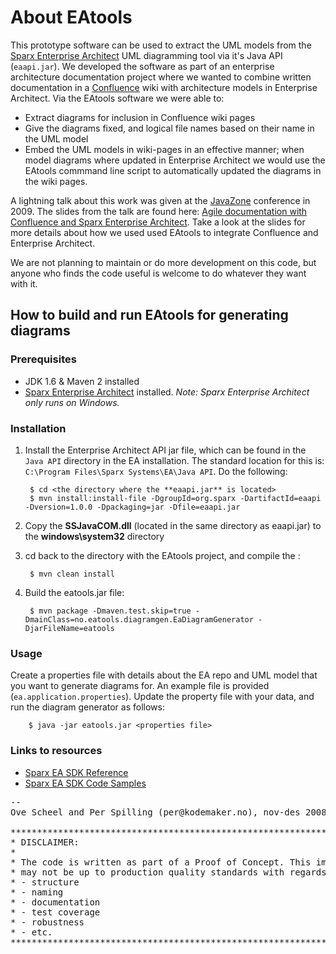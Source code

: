 About EAtools
=============

This prototype software can be used to extract the UML models from the
[Sparx Enterprise Architect](http://www.sparxsystems.com/products/ea/index.html) UML diagramming tool via it's Java
API (`eaapi.jar`). We developed the software as part of an enterprise architecture documentation project where we 
wanted to combine written documentation in a [Confluence](http://www.atlassian.com/software/confluence) wiki with architecture
models in Enterprise Architect. Via the EAtools software we were able to:

- Extract diagrams for inclusion in Confluence wiki pages
- Give the diagrams fixed, and logical file names based on their name in the UML model
- Embed the UML models in wiki-pages in an effective manner; when model diagrams where updated in
 Enterprise Architect we would use the EAtools commmand line script to automatically updated the diagrams in the wiki pages.

A lightning talk about this work was given at the [JavaZone](www.javazone.no) conference in 2009. The slides from the
talk are found here: [Agile documentation with Confluence and Sparx Enterprise Architect](http://www.slideshare.net/pspilling/agile-documentation-with-confluence-and-ea).
Take a look at the slides for more details about how we used used EAtools to integrate Confluence and Enterprise
Architect.

We are not planning to maintain or do more development on this code, but anyone who finds the code useful is welcome to
do whatever they want with it. 

How to build and run EAtools for generating diagrams
----------------------------------------------------

### Prerequisites

* JDK 1.6 & Maven 2 installed
* [Sparx Enterprise Architect](http://www.sparxsystems.com/products/ea/index.html) installed. *Note: Sparx Enterprise
Architect only runs on Windows.*

### Installation

1. Install the Enterprise Architect API jar file, which can be found in the `Java API` directory in the EA
installation. The standard location for this is: `C:\Program Files\Sparx Systems\EA\Java API`. Do the following:

        $ cd <the directory where the **eaapi.jar** is located>
        $ mvn install:install-file -DgroupId=org.sparx -DartifactId=eaapi -Dversion=1.0.0 -Dpackaging=jar -Dfile=eaapi.jar

2. Copy the **SSJavaCOM.dll** (located in the same directory as eaapi.jar) to the **windows\system32** directory

3. cd back to the directory with the EAtools project, and compile the :

        $ mvn clean install

4. Build the eatools.jar file:

        $ mvn package -Dmaven.test.skip=true -DmainClass=no.eatools.diagramgen.EaDiagramGenerator -DjarFileName=eatools

### Usage

Create a properties file with details about the EA repo and UML model that you want to generate diagrams for. An
example file is provided (`ea.application.properties`). Update the property file with your data, and run the diagram
generator as follows:

        $ java -jar eatools.jar <properties file>


### Links to resources

- [Sparx EA SDK Reference](http://www.sparxsystems.com/uml_tool_guide/sdk_for_enterprise_architect/reference.htm)
- [Sparx EA SDK Code Samples](http://www.sparxsystems.com/uml_tool_guide/sdk_for_enterprise_architect/codesamples.htm)


<pre>
--
Ove Scheel and Per Spilling (per@kodemaker.no), nov-des 2008

*******************************************************************************
* DISCLAIMER:
*
* The code is written as part of a Proof of Concept. This implies that the code
* may not be up to production quality standards with regards to:
* - structure
* - naming
* - documentation
* - test coverage
* - robustness
* - etc.
*******************************************************************************
</pre>
